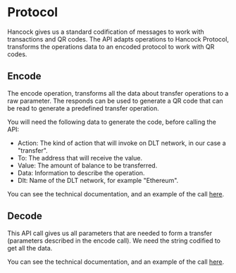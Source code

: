 # Protocol

Hancock gives us a standard codification of messages to work with transactions and QR codes. The API adapts operations to Hancock Protocol, transforms the operations data to an encoded protocol to work with QR codes.

## Encode

The encode operation, transforms all the data about transfer operations to a raw parameter. The responds can be used to generate a QR code that can be read to generate a predefined transfer operation.

You will need the following data to generate the code, before calling the API:
 - Action: The kind of action that will invoke on DLT network, in our case a "transfer".
 - To: The address that will receive the value.
 - Value: The amount of balance to be transferred.
 - Data: Information to describe the operation.
 - Dlt: Name of the DLT network, for example "Ethereum".

You can see the technical documentation, and an example of the call <a href="https://bbva.github.io/hancock-dlt-adapter/api.html#encode">here</a>.

## Decode 

This API call gives us all parameters that are needed to form a transfer (parameters described in the encode call). We need the string codified to get all the data.

You can see the technical documentation, and an example of the call <a href="https://bbva.github.io/hancock-dlt-adapter/api.html#decode">here</a>.